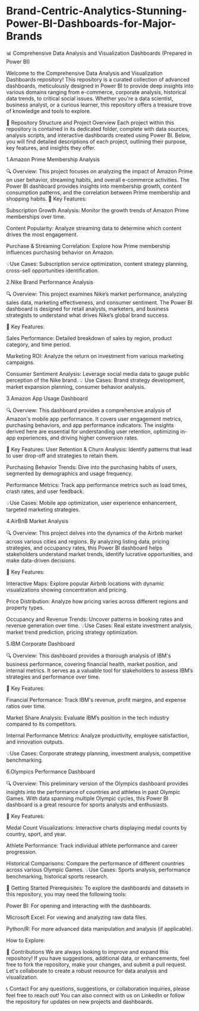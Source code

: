 # Brand-Centric-Analytics-Stunning-Power-BI-Dashboards-for-Major-Brands

📊 Comprehensive Data Analysis and Visualization Dashboards (Prepared in Power BI)

Welcome to the Comprehensive Data Analysis and Visualization Dashboards repository! This repository is a curated collection of advanced dashboards, meticulously designed in Power BI to provide deep insights into various domains ranging from e-commerce, corporate analysis, historical data trends, to critical social issues. Whether you're a data scientist, business analyst, or a curious learner, this repository offers a treasure trove of knowledge and tools to explore.

🌟 Repository Structure and Project Overview Each project within this repository is contained in its dedicated folder, complete with data sources, analysis scripts, and interactive dashboards created using Power BI. Below, you will find detailed descriptions of each project, outlining their purpose, key features, and insights they offer.

1.Amazon Prime Membership Analysis 

🔍 Overview: This project focuses on analyzing the impact of Amazon Prime on user behavior, streaming habits, and overall e-commerce activities. The Power BI dashboard provides insights into membership growth, content consumption patterns, and the correlation between Prime membership and shopping habits.
🚀 Key Features:

Subscription Growth Analysis: Monitor the growth trends of Amazon Prime memberships over time.

Content Popularity: Analyze streaming data to determine which content drives the most engagement.

Purchase & Streaming Correlation: Explore how Prime membership influences purchasing behavior on Amazon.

💡Use Cases: Subscription service optimization, content strategy planning, cross-sell opportunities identification.

2.Nike Brand Performance Analysis 

🔍 Overview: This project examines Nike’s market performance, analyzing sales data, marketing effectiveness, and consumer sentiment. The Power BI dashboard is designed for retail analysts, marketers, and business strategists to understand what drives Nike’s global brand success.

🚀 Key Features:

Sales Performance: Detailed breakdown of sales by region, product category, and time period.

Marketing ROI: Analyze the return on investment from various marketing campaigns.

Consumer Sentiment Analysis: Leverage social media data to gauge public perception of the Nike brand. 
💡 Use Cases: Brand strategy development, market expansion planning, consumer behavior analysis.

3.Amazon App Usage Dashboard 

🔍 Overview: This dashboard provides a comprehensive analysis of Amazon's mobile app performance. It covers user engagement metrics, purchasing behaviors, and app performance indicators. The insights derived here are essential for understanding user retention, optimizing in-app experiences, and driving higher conversion rates.

🚀 Key Features:
User Retention & Churn Analysis: Identify patterns that lead to user drop-off and strategies to retain them.

Purchasing Behavior Trends: Dive into the purchasing habits of users, segmented by demographics and usage frequency.

Performance Metrics: Track app performance metrics such as load times, crash rates, and user feedback. 

💡Use Cases: Mobile app optimization, user experience enhancement, targeted marketing strategies.

4.AirBnB Market Analysis 

🔍 Overview: This project delves into the dynamics of the Airbnb market across various cities and regions. By analyzing listing data, pricing strategies, and occupancy rates, this Power BI dashboard helps stakeholders understand market trends, identify lucrative opportunities, and make data-driven decisions.

🚀 Key Features:

Interactive Maps: Explore popular Airbnb locations with dynamic visualizations showing concentration and pricing.

Price Distribution: Analyze how pricing varies across different regions and property types.

Occupancy and Revenue Trends: Uncover patterns in booking rates and revenue generation over time. 
💡Use Cases: Real estate investment analysis, market trend prediction, pricing strategy optimization.

5.IBM Corporate Dashboard 

🔍 Overview: This dashboard provides a thorough analysis of IBM's business performance, covering financial health, market position, and internal metrics. It serves as a valuable tool for stakeholders to assess IBM’s strategies and performance over time.

🚀 Key Features:

Financial Performance: Track IBM's revenue, profit margins, and expense ratios over time.

Market Share Analysis: Evaluate IBM’s position in the tech industry compared to its competitors.

Internal Performance Metrics: Analyze productivity, employee satisfaction, and innovation outputs. 

💡Use Cases: Corporate strategy planning, investment analysis, competitive benchmarking.

6.Olympics Performance Dashboard 

🔍 Overview: This preliminary version of the Olympics dashboard provides insights into the performance of countries and athletes in past Olympic Games. With data spanning multiple Olympic cycles, this Power BI dashboard is a great resource for sports analysts and enthusiasts.

🚀 Key Features:

Medal Count Visualizations: Interactive charts displaying medal counts by country, sport, and year.

Athlete Performance: Track individual athlete performance and career progression.

Historical Comparisons: Compare the performance of different countries across various Olympic Games. 
💡Use Cases: Sports analysis, performance benchmarking, historical sports research.

🚀 Getting Started Prerequisites: To explore the dashboards and datasets in this repository, you may need the following tools:

Power BI: For opening and interacting with the dashboards.

Microsoft Excel: For viewing and analyzing raw data files.

Python/R: For more advanced data manipulation and analysis (if applicable).

How to Explore:

🤝 Contributions We are always looking to improve and expand this repository! If you have suggestions, additional data, or enhancements, feel free to fork the repository, make your changes, and submit a pull request. 
Let's collaborate to create a robust resource for data analysis and visualization.

📞 Contact For any questions, suggestions, or collaboration inquiries, please feel free to reach out! You can also connect with us on LinkedIn or follow the repository for updates on new projects and dashboards.
